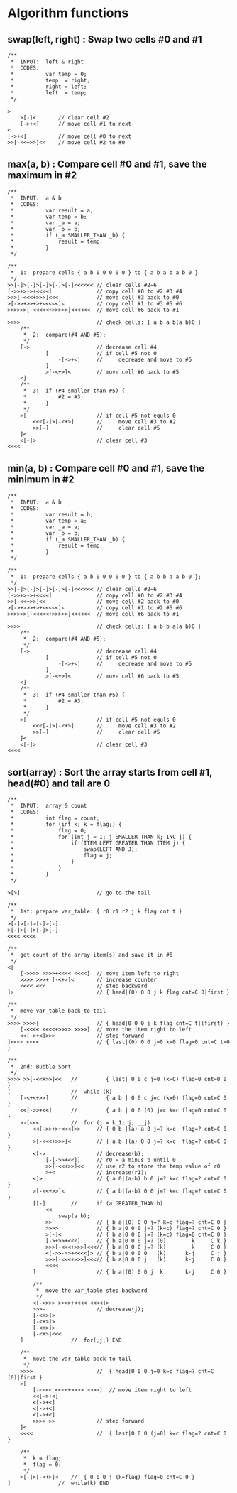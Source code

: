 # Algorithm functions

## swap(left, right) : Swap two cells #0 and #1
    /**
     *  INPUT:  left & right
     *  CODES:
     *          var temp = 0;
     *          temp  = right;
     *          right = left;
     *          left  = temp;
     */
    
    >
        >[-]<       // clear cell #2
        [->+<]      // move cell #1 to next
    <
    [->+<]          // move cell #0 to next
    >>[-<<+>>]<<    // move cell #2 to #0

## max(a, b) : Compare cell #0 and #1, save the maximum in #2
    /**
     *  INPUT:  a & b
     *  CODES:
     *          var result = a;
     *          var temp = b;
     *          var _a = a;
     *          var _b = b;
     *          if (_a SMALLER_THAN _b) {
     *              result = temp;
     *          }
     */
    
    /**
     *  1:  prepare cells { a b 0 0 0 0 0 } to { a b a b a b 0 }
     */
    >>[-]>[-]>[-]>[-]>[-]<<<<<< // clear cells #2~6
    [->>+>+>+<<<<]              // copy cell #0 to #2 #3 #4
    >>>[-<<<+>>>]<<<            // move cell #3 back to #0
    >[->>+>>+>+<<<<<]<          // copy cell #1 to #3 #5 #6
    >>>>>>[-<<<<<+>>>>>]<<<<<<  // move cell #6 back to #1
    
    >>>>                        // check cells: { a b a b(a b)0 }
        /**
         *  2:  compare(#4 AND #5);
         */
        [->                     // decrease cell #4
                [               // if cell #5 not 0
                    -[->+<]     //     decrease and move to #6
                ]
                >[-<+>]<        // move cell #6 back to #5
        <]
        /**
         *  3:  if (#4 smaller than #5) {
         *          #2 = #3;
         *      }
         */
        >[                      // if cell #5 not equls 0
            <<<[-]>[-<+>]       //     move cell #3 to #2
            >>[-]               //     clear cell #5
        ]<
        <[-]>                   // clear cell #3
    <<<<

## min(a, b) : Compare cell #0 and #1, save the minimum in #2
    /**
     *  INPUT:  a & b
     *  CODES:
     *          var result = b;
     *          var temp = a;
     *          var _a = a;
     *          var _b = b;
     *          if (_a SMALLER_THAN _b) {
     *              result = temp;
     *          }
     */
    
    /**
     *  1:  prepare cells { a b 0 0 0 0 0 } to { a b b a a b 0 };
     */
    >>[-]>[-]>[-]>[-]>[-]<<<<<< // clear cells #2~6
    [->>+>+>+<<<<]              // copy cell #0 to #2 #3 #4
    >>[-<<+>>]<<                // move cell #2 back to #0
    >[->+>>>+>+<<<<<]<          // copy cell #1 to #2 #5 #6
    >>>>>>[-<<<<<+>>>>>]<<<<<<  // move cell #6 back to #1
    
    >>>>                        // check cells: { a b b a(a b)0 }
        /**
         *  2:  compare(#4 AND #5);
         */
        [->                     // decrease cell #4
                [               // if cell #5 not 0
                    -[->+<]     //     decrease and move to #6
                ]
                >[-<+>]<        // move cell #6 back to #5
        <]
        /**
         *  3:  if (#4 smaller than #5) {
         *          #2 = #3;
         *      }
         */
        >[                      // if cell #5 not equls 0
            <<<[-]>[-<+>]       //     move cell #3 to #2
            >>[-]               //     clear cell #5
        ]<
        <[-]>                   // clear cell #3
    <<<<

## sort(array) : Sort the array starts from cell #1, head(#0) and tail are 0
    /**
     *  INPUT:  array & count
     *  CODES:
     *          int flag = count;
     *          for (int k; k = flag;) {
     *              flag = 0;
     *              for (int j = 1; j SMALLER THAN k; INC j) {
     *                  if (ITEM LEFT GREATER THAN ITEM j) {
     *                      swap(LEFT AND J);
     *                      flag = j;
     *                  }
     *              }
     *          }
     */
    
    >[>]                        // go to the tail
    
    /**
     *  1st: prepare var_table: { r0 r1 r2 j k flag cnt t }
     */
    >[-]>[-]>[-]>[-]
    >[-]>[-]>[-]>[-]
    <<<< <<<<
    
    /**
     *  get count of the array item(s) and save it in #6
     */
    <[
        [->>>> >>>>+<<<< <<<<]  // move item left to right
        >>>> >>>+ [-<+>]<       // increase counter
        <<<< <<<                // step backward
    ]>                          // { head|(0) 0 0 j k flag cnt=C 0|first }
    
    /**
     *  move var_table back to tail
     */
    >>>> >>>>[                  // { head|0 0 0 j k flag cnt=C t|(first) }
        [-<<<< <<<<+>>>> >>>>]  // move the item right to left
        <<[->+<]>>>             // step forward
    ]<<<< <<<<                  // { last|(0) 0 0 j=0 k=0 flag=0 cnt=C t=0 }
    
    /**
     *  2nd: Bubble Sort
     */
    >>>> >>[-<<+>>]<<   //         { last| 0 0 c j=0 (k=C) flag=0 cnt=0 0 }
    [                   //  while (k)
        [-<+<+>>]       //         { a b | 0 0 c j=c (k=0) flag=0 cnt=C 0 }
        <<[->>+<<]      //         { a b | 0 0 (0) j=c k=c flag=0 cnt=C 0 }
        >-[<<<          //  for (j = k_1; j; __j)
            <<[->>+>+<<<]>>     // { 0 b |(a) a 0 j=? k=c  flag=? cnt=C 0 }
            >[-<<<+>>>]<        // { a b |(a) 0 0 j=? k=c  flag=? cnt=C 0 }
            <[->                // decrease(b);
                [-[->>+<<]]     // r0 = a minus b until 0
                >>[-<<+>>]<<    // use r2 to store the temp value of r0
                >+<             // increase(r1);
            <]>                 // { a 0|(a-b) b 0 j=? k=c flag=? cnt=C 0 }
            >[-<<+>>]<          // { a b|(a-b) 0 0 j=? k=c flag=? cnt=C 0 }
            [[-]        //      if (a GREATER_THAN b)
                <<
                    swap(a b);
                >>              // { b a|(0) 0 0 j=? k=c flag=? cnt=C 0 }
                >>>>            // { b a|0 0 0 j=? (k=c) flag=? cnt=C 0 }
                >[-]<           // { b a|0 0 0 j=? (k=c) flag=0 cnt=C 0 }
                [->+>>+<<<]     // { b a|0 0 0 j=? (0)        k     C k }
                >>>[-<<<+>>>]<<<// { b a|0 0 0 j=? (k)        k     C 0 }
                <[->>->>+<<<<]> // { b a|0 0 0 0   (k)      k-j     C j }
                >>>[-<<<+>>>]<<<// { b a|0 0 0 j   (k)      k-j     C 0 }
                <<<<
            ]                   // { b a|(0) 0 0 j  k       k-j     C 0 }
            
            /**
             *  move the var_table step backward
             */
            <[->>>> >>>>+<<<< <<<<]>
            >>>-                // decrease(j);
            [-<+>]>
            [-<+>]>
            [-<+>]>
            [-<+>]<<<
        ]               //  for(;j;) END
        
        /**
         *  move the var_table back to tail
         */
        >>>>                    //  { head|0 0 0 j=0 k=c flag=? cnt=C (0)|first }
        >[
            [-<<<< <<<<+>>>> >>>>]  // move item right to left
            <<[->+<]
            <[->+<]
            <[->+<]
            <[->+<]
            >>>> >>             // step forward
        ]<
        <<<<                    //  { last|0 0 0 (j=0) k=c flag=? cnt=C 0 }
        
        /**
         *  k = flag;
         *  flag = 0;
         */
        >[-]>[-<+>]<    //  { 0 0 0 j (k=flag) flag=0 cnt=C 0 }
    ]               //  while(k) END


